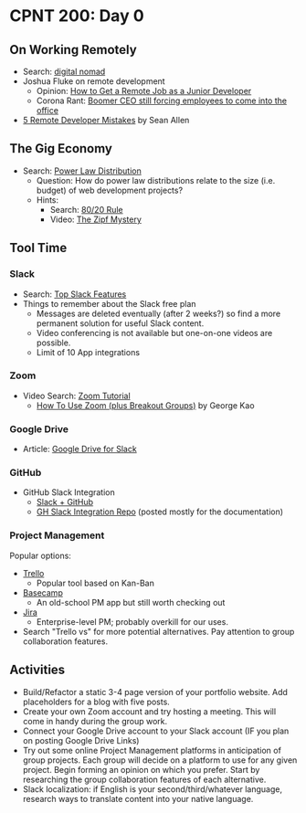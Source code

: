 # CPNT 200: Day 0
## On Working Remotely
- Search: [digital nomad](https://www.google.com/search?q=digital+nomad)
- Joshua Fluke on remote development
  - Opinion: [How to Get a Remote Job as a Junior Developer](https://www.youtube.com/watch?v=ePPYFpoFyKo)
  - Corona Rant: [Boomer CEO still forcing employees to come into the office](https://www.youtube.com/watch?v=-XynFY-0Udw)
- [5 Remote Developer Mistakes](https://www.youtube.com/watch?v=LVSNV8ulrCg) by Sean Allen

## The Gig Economy
- Search: [Power Law Distribution](https://www.google.com/search?q=power+law+distribution)
  - Question: How do power law distributions relate to the size (i.e. budget) of web development projects?
  - Hints:
    - Search: [80/20 Rule](https://www.google.com/search?q=80%2F20+rule)
    - Video: [The Zipf Mystery](https://www.youtube.com/watch?v=fCn8zs912OE)

## Tool Time
### Slack
- Search: [Top Slack Features](https://www.google.com/search?q=top+slack+features)
- Things to remember about the Slack free plan
  - Messages are deleted eventually (after 2 weeks?) so find a more permanent solution for useful Slack content.
  - Video conferencing is not available but one-on-one videos are possible.
  - Limit of 10 App integrations

### Zoom
- Video Search: [Zoom Tutorial](https://www.google.com/search?q=zoom+tutorial&tbm=vid)
  - [How To Use Zoom (plus Breakout Groups)](https://www.youtube.com/watch?v=6i-NA563Ojk) by George Kao

### Google Drive
- Article: [Google Drive for Slack](https://slack.com/intl/en-ca/help/articles/205875058-Google-Drive-for-Slack)

### GitHub
- GitHub Slack Integration
  - [Slack + GitHub](https://slack.github.com/)
  - [GH Slack Integration Repo](https://github.com/integrations/slack) (posted mostly for the documentation)

### Project Management
Popular options:
- [Trello](https://trello.com/)
  - Popular tool based on Kan-Ban 
- [Basecamp](https://basecamp.com/)
  - An old-school PM app but still worth checking out
- [Jira](https://www.atlassian.com/software/jira)
  - Enterprise-level PM; probably overkill for our uses.
- Search "Trello vs" for more potential alternatives. Pay attention to group collaboration features.

## Activities
- Build/Refactor a static 3-4 page version of your portfolio website. Add placeholders for a blog with five posts.
- Create your own Zoom account and try hosting a meeting. This will come in handy during the group work.
- Connect your Google Drive account to your Slack account (IF you plan on posting Google Drive Links)
- Try out some online Project Management platforms in anticipation of group projects. Each group will decide on a platform to use for any given project. Begin forming an opinion on which you prefer. Start by researching the group collaboration features of each alternative.
- Slack localization: if English is your second/third/whatever language, research ways to translate content into your native language.